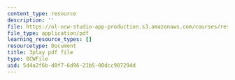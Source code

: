 ```yaml
---
content_type: resource
description: ''
file: https://ol-ocw-studio-app-production.s3.amazonaws.com/courses/res-18-006-calculus-revisited-single-variable-calculus-fall-2010/5d4a2f6bd0f76d9621b500dcc907294d_IVVwFEnmFUk.pdf
file_type: application/pdf
learning_resource_types: []
resourcetype: Document
title: 3play pdf file
type: OCWFile
uid: 5d4a2f6b-d0f7-6d96-21b5-00dcc907294d
---
```

